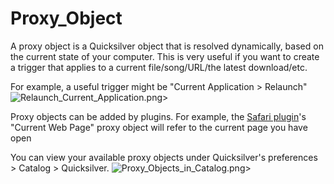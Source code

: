 # Proxy\_Object

A proxy object is a Quicksilver object that is resolved dynamically, based on the current state of your computer. This is very useful if you want to create a trigger that applies to a current file/song/URL/the latest download/etc.

For example, a useful trigger might be "Current Application > Relaunch" ![Relaunch\_Current\_Application.png>](images/Relaunch\_Current\_Application.png)

Proxy objects can be added by plugins. For example, the [Safari plugin](Safari\_Module/)'s "Current Web Page" proxy object will refer to the current page you have open

You can view your available proxy objects under Quicksilver's preferences > Catalog > Quicksilver. ![Proxy\_Objects\_in\_Catalog.png>](images/20130325014444!Proxy\_Objects\_in\_Catalog.png)
